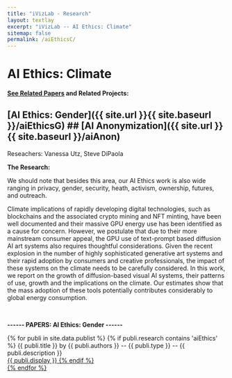```yaml
---
title: "iVizLab - Research"
layout: textlay
excerpt: "iVizLab -- AI Ethics: Climate"
sitemap: false
permalink: /aiEthicsC/
---
```


# AI Ethics: Climate


<strong> [See Related Papers](#paperSection) and Related Projects:</strong> <br>
 ## [AI Ethics: Gender]({{ site.url }}{{ site.baseurl }}/aiEthicsG)  ## [AI Anonymization]({{ site.url }}{{ site.baseurl }}/aiAnon)
 
Reseachers: Vanessa Utz, Steve DiPaola


**The Research:**

We should note that besides this area, our AI Ethics work is also wide ranging in privacy, gender, security, heath, activism, ownership, futures, and outreach. 

Climate implications of rapidly developing digital technologies, such as blockchains and the associated crypto mining and NFT minting, have been well documented and their massive GPU energy use has been identified as a cause for concern. However, we postulate that due to their more mainstream consumer appeal, the GPU use of text-prompt based diffusion AI art systems also requires thoughtful considerations. Given the recent explosion in the number of highly sophisticated generative art systems and their rapid adoption by consumers and creative professionals, the impact of these systems on the climate needs to be carefully considered. In this work, we report on the growth of diffusion-based visual AI systems, their patterns of use, growth and the implications on the climate. Our estimates show that the mass adoption of these tools potentially contributes considerably to global energy consumption.
<br> 

<br>


<div id="paperSection"></div>


**------  PAPERS: AI Ethics: Gender ------**

{% for publi in site.data.publist %}
  {% if publi.research contains 'aiEthics' %}
  <pubtit>{{ publi.title }}</pubtit> by
  {{ publi.authors }} --   <pubtit>{{ publi.type }}</pubtit> -- {{ publi.description }}
  <br> <a href="{{ publi.url }}">{{ publi.display }}
  {% endif %}  
{% endfor %}

